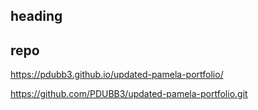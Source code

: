 ## heading

## repo

https://pdubb3.github.io/updated-pamela-portfolio/

https://github.com/PDUBB3/updated-pamela-portfolio.git
